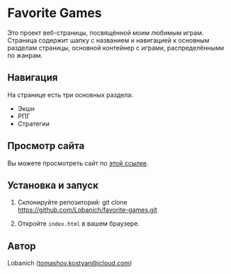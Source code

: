 # Favorite Games

Это проект веб-страницы, посвящённой моим любимым играм. Страница содержит шапку с названием и навигацией к основным разделам страницы, основной контейнер с играми, распределёнными по жанрам.

## Навигация

На странице есть три основных раздела:
- Экшн
- РПГ
- Стратегии


## Просмотр сайта

Вы можете просмотреть сайт по [этой ссылке](https://lobanich.github.io/favorite-games/).

## Установка и запуск

1. Склонируйте репозиторий:
    git clone https://github.com/Lobanich/favorite-games.git


2. Откройте `index.html` в вашем браузере.

## Автор

Lobanich (tomashov.kostyan@icloud.com)
